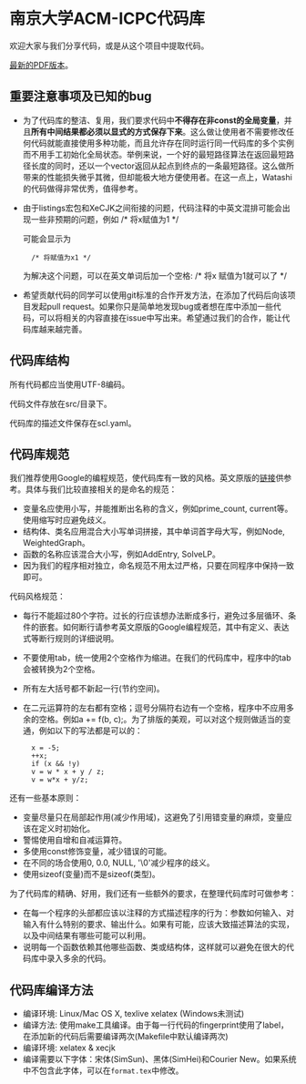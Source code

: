 # 南京大学ACM-ICPC代码库

欢迎大家与我们分享代码，或是从这个项目中提取代码。

[最新的PDF版本](https://github.com/njuacmicpc/code_library/blob/master/releases/latest.pdf)。

## 重要注意事项及已知的bug

* 为了代码库的整洁、复用，我们要求代码中**不得存在非const的全局变量**，并且**所有中间结果都必须以显式的方式保存下来**。这么做让使用者不需要修改任何代码就能直接使用多种功能，而且允许存在同时运行同一代码库的多个实例而不用手工初始化全局状态。举例来说，一个好的最短路径算法在返回最短路径长度的同时，还以一个vector返回从起点到终点的一条最短路径。这么做所带来的性能损失微乎其微，但却能极大地方便使用者。在这一点上，Watashi的代码做得非常优秀，值得参考。

* 由于listings宏包和XeCJK之间衔接的问题，代码注释的中英文混排可能会出现一些非预期的问题，例如
        /* 将x赋值为1 */

    可能会显示为

        /* 将赋值为x1 */

    为解决这个问题，可以在英文单词后加一个空格: /* 将x 赋值为1就可以了 */
    
* 希望贡献代码的同学可以使用git标准的合作开发方法，在添加了代码后向该项目发起pull request。如果你只是简单地发现bug或者想在库中添加一些代码，可以将相关的内容直接在issue中写出来。希望通过我们的合作，能让代码库越来越完善。

## 代码库结构

所有代码都应当使用UTF-8编码。

代码文件存放在src/目录下。

代码库的描述文件保存在scl.yaml。

## 代码库规范

我们推荐使用Google的编程规范，使代码库有一致的风格。英文原版的[链接](http://google-styleguide.googlecode.com/svn/trunk/cppguide.xml)供参考。具体与我们比较直接相关的是命名的规范：

* 变量名应使用小写，并能推断出名称的含义，例如prime_count, current等。使用缩写时应避免歧义。
* 结构体、类名应用混合大小写单词拼接，其中单词首字母大写，例如Node, WeightedGraph。
* 函数的名称应该混合大小写，例如AddEntry, SolveLP。
* 因为我们的程序相对独立，命名规范不用太过严格，只要在同程序中保持一致即可。

代码风格规范：

* 每行不能超过80个字符。过长的行应该想办法断成多行，避免过多层循环、条件的嵌套。如何断行请参考英文原版的Google编程规范，其中有定义、表达式等断行规则的详细说明。
* 不要使用tab，统一使用2个空格作为缩进。在我们的代码库中，程序中的tab会被转换为2个空格。
* 所有左大括号都不新起一行(节约空间)。
* 在二元运算符的左右都有空格；逗号分隔符右边有一个空格，程序中不应用多余的空格。例如a += f(b, c);。为了排版的美观，可以对这个规则做适当的变通，例如以下的写法都是可以的：

        x = -5;
        ++x;
        if (x && !y)
        v = w * x + y / z;
        v = w*x + y/z; 

还有一些基本原则：

* 变量尽量只在局部起作用(减少作用域)，这避免了引用错变量的麻烦，变量应该在定义时初始化。
* 警惕使用自增和自减运算符。
* 多使用const修饰变量，减少错误的可能。
* 在不同的场合使用0, 0.0, NULL, '\0'减少程序的歧义。
* 使用sizeof(变量)而不是sizeof(类型)。

为了代码库的精确、好用，我们还有一些额外的要求，在整理代码库时可做参考：

* 在每一个程序的头部都应该以注释的方式描述程序的行为：参数如何输入、对输入有什么特别的要求、输出什么。如果有可能，应该大致描述算法的实现，以及中间结果有哪些可能可以利用。
* 说明每一个函数依赖其他哪些函数、类或结构体，这样就可以避免在很大的代码库中录入多余的代码。

## 代码库编译方法

* 编译环境: Linux/Mac OS X, texlive xelatex (Windows未测试)
* 编译方法: 使用make工具编译。由于每一行代码的fingerprint使用了label，在添加新的代码后需要编译两次(Makefile中默认编译两次)
* 编译环境: xelatex & xecjk
* 编译需要以下字体：宋体(SimSun)、黑体(SimHei)和Courier New。如果系统中不包含此字体，可以在`format.tex`中修改。
